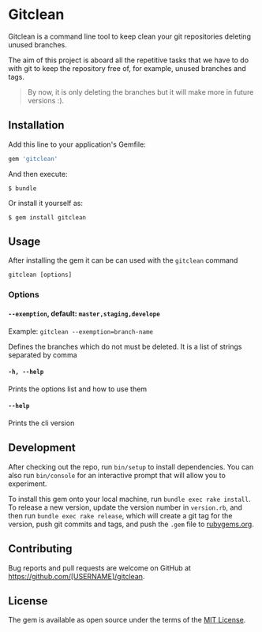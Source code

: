 # Gitclean

Gitclean is a command line tool to keep clean your git repositories deleting unused branches.

The aim of this project is aboard all the repetitive tasks that we have to do with git to keep the repository free of, for example, unused branches and tags.

> By now, it is only deleting the branches but it will make more in future versions :).

## Installation

Add this line to your application's Gemfile:

```ruby
gem 'gitclean'
```

And then execute:

    $ bundle

Or install it yourself as:

    $ gem install gitclean

## Usage

After installing the gem it can be can used with the `gitclean` command

`gitclean [options]`

### Options

#### `--exemption`, default: `master,staging,develope`

Example: `gitclean --exemption=branch-name`

Defines the branches which do not must be deleted. It is a list of strings separated by comma

#### `-h, --help`

Prints the options list and how to use them

#### `--help`

Prints the cli version

## Development

After checking out the repo, run `bin/setup` to install dependencies. You can also run `bin/console` for an interactive prompt that will allow you to experiment.

To install this gem onto your local machine, run `bundle exec rake install`. To release a new version, update the version number in `version.rb`, and then run `bundle exec rake release`, which will create a git tag for the version, push git commits and tags, and push the `.gem` file to [rubygems.org](https://rubygems.org).

## Contributing

Bug reports and pull requests are welcome on GitHub at https://github.com/[USERNAME]/gitclean.

## License

The gem is available as open source under the terms of the [MIT License](https://opensource.org/licenses/MIT).
